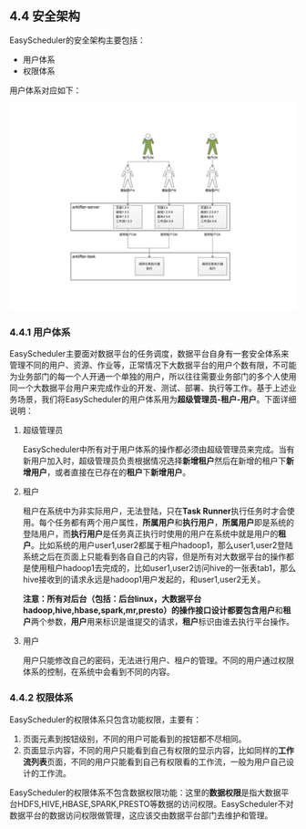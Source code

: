 ## 4.4 安全架构

EasyScheduler的安全架构主要包括：

* 用户体系
* 权限体系

用户体系对应如下：

![png](images/users.png)


### 4.4.1 用户体系

EasyScheduler主要面对数据平台的任务调度，数据平台自身有一套安全体系来管理不同的用户、资源、作业等，正常情况下大数据平台的用户个数有限，不可能为业务部门的每一个人开通一个单独的用户，所以往往需要业务部门的多个人使用同一个大数据平台用户来完成作业的开发、测试、部署、执行等工作。基于上述业务场景，我们将EasyScheduler的用户体系用为**超级管理员-租户-用户**。下面详细说明：

1. 超级管理员

    EasyScheduler中所有对于用户体系的操作都必须由超级管理员来完成。当有新用户加入时，超级管理员负责根据情况选择**新增租户**然后在新增的租户下**新增用户**，或者直接在已存在的**租户**下**新增用户**。
    
2. 租户
    
    租户在系统中为非实际用户，无法登陆，只在**Task Runner**执行任务时才会使用。每个任务都有两个用户属性，**所属用户**和**执行用户**，**所属用户**即是系统的登陆用户，而**执行用户**是任务真正执行时使用的用户在系统中就是用户的**租户**。比如系统的用户user1,user2都属于租户hadoop1，那么user1,user2登陆系统之后在页面上只能看到各自自己的内容，但是所有对大数据平台的操作都是使用租户hadoop1去完成的，比如user1,user2访问hive的一张表tab1，那么hive接收到的请求永远是hadoop1用户发起的，和user1,user2无关。
    
    **注意：**所有对后台（包括：后台linux，大数据平台hadoop,hive,hbase,spark,mr,presto）的操作接口设计都要包含**用户**和**租户**两个参数，**用户**用来标识是谁提交的请求，**租户**标识由谁去执行平台操作。
        
3. 用户
    
    用户只能修改自己的密码，无法进行用户、租户的管理。不同的用户通过权限体系的控制，在系统中会看到不同的内容。
    
### 4.4.2 权限体系

EasyScheduler的权限体系只包含功能权限，主要有：

1. 页面元素到按钮级别，不同的用户可能看到的按钮都不尽相同。
2. 页面显示内容，不同的用户只能看到自己有权限的显示内容，比如同样的**工作流列表**页面，不同的用户只能看到自己有权限看的工作流，一般为用户自己设计的工作流。

EasyScheduler的权限体系不包含数据权限功能：这里的**数据权限**是指大数据平台HDFS,HIVE,HBASE,SPARK,PRESTO等数据的访问权限。EasyScheduler不对数据平台的数据访问权限做管理，这应该交由数据平台部门去维护和管理。
